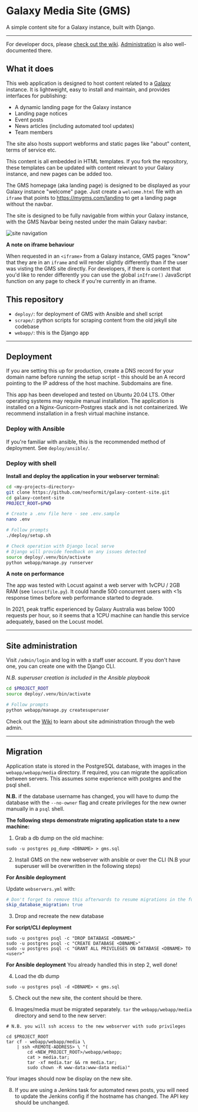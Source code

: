 # Galaxy Media Site (GMS)

A simple content site for a Galaxy instance, built with Django.

---

For developer docs, please [check out the wiki](https://github.com/neoformit/galaxy-content-site/wiki/Development).
[Administration](https://github.com/neoformit/galaxy-content-site/wiki/Site-administration) is also well-documented there.

## What it does

This web application is designed to host content related to a [Galaxy](https://galaxyproject.org/) instance. It is lightweight, easy to install and maintain, and provides interfaces for publishing:

- A dynamic landing page for the Galaxy instance
- Landing page notices
- Event posts
- News articles (including automated tool updates)
- Team members

The site also hosts support webforms and static pages like "about" content, terms of service etc.

This content is all embedded in HTML templates. If you fork the repository, these templates can be updated with content relevant to your Galaxy instance, and new pages can be added too.

The GMS homepage (aka landing page) is designed to be displayed as your Galaxy instance "welcome" page. Just create a `welcome.html` file with an `iframe` that points to https://mygms.com/landing to get a landing page without the navbar.

The site is designed to be fully navigable from within your Galaxy instance, with the GMS Navbar being nested under the main Galaxy navbar:

![site navigation](.img/iframe-view.png)



**A note on iframe behaviour**

When requested in an `<iframe>` from a Galaxy instance, GMS pages "know" that
they are in an `iframe` and will render slightly differently than if the user
was visting the GMS site directly. For developers, if there is content that
you'd like to render differently you can use the global `inIframe()` JavaScript
function on any page to check if you're currently in an iframe.

## This repository

- `deploy/`: for deployment of GMS with Ansible and shell script
- `scrape/`: python scripts for scraping content from the old jekyll site codebase
- `webapp/`: this is the Django app

---

## Deployment

If you are setting this up for production, create a DNS record for your domain name before running the setup script - this should be an A record pointing to the IP address of the host machine. Subdomains are fine.

This app has been developed and tested on Ubuntu 20.04 LTS.
Other operating systems may require manual installation.
The application is installed on a Nginx-Gunicorn-Postgres stack
and is not containerized. We recommend installation in a fresh
virtual machine instance.

### Deploy with Ansible

If you're familiar with ansible, this is the recommended method of
deployment. See `deploy/ansible/`.

### Deploy with shell

**Install and deploy the application in your webserver terminal:**

```bash
cd <my-projects-directory>
git clone https://github.com/neoformit/galaxy-content-site.git
cd galaxy-content-site
PROJECT_ROOT=$PWD

# Create a .env file here - see .env.sample
nano .env

# Follow prompts
./deploy/setup.sh

# Check operation with Django local serve
# Django will provide feedback on any issues detected
source deploy/.venv/bin/activate
python webapp/manage.py runserver
```

**A note on performance**

The app was tested with Locust against a web server with 1vCPU / 2GB RAM
(see `locustfile.py`). It could handle 500 concurrent users with <1s
response times before web performance started to degrade.

In 2021, peak traffic experienced by Galaxy Australia was below 1000
requests per hour, so it seems that a 1CPU machine can handle this service
adequately, based on the Locust model.

---

## Site administration

Visit `/admin/login` and log in with a staff user account. If you don't have one, you can create one with the Django CLI.

*N.B. superuser creation is included in the Ansible playbook*

```bash
cd $PROJECT_ROOT
source deploy/.venv/bin/activate

# Follow prompts
python webapp/manage.py createsuperuser
```

Check out the [Wiki](https://github.com/neoformit/galaxy-content-site/wiki/Site-administration) to learn about site administration through the web admin.

---

## Migration

Application state is stored in the PostgreSQL database, with images in the `webapp/webapp/media` directory. If required, you can migrate the application between servers. This assumes some experience with postgres and the psql shell.

**N.B.** if the database username has changed, you will have to dump the database with the `--no-owner` flag and create privileges for the new owner manually in a `psql` shell.

**The following steps demonstrate migrating application state to a new machine:**

1. Grab a db dump on the old machine:

  ```
  sudo -u postgres pg_dump <DBNAME> > gms.sql
  ```

2. Install GMS on the new webserver with ansible or over the CLI (N.B your superuser will be overwritten in the following steps)

  **For Ansible deployment**

  Update `webservers.yml` with:

  ```yaml
  # Don't forget to remove this afterwards to resume migrations in the future!
  skip_database_migration: true
  ```

3. Drop and recreate the new database

  **For script/CLI deployment**
  ```
  sudo -u postgres psql -c "DROP DATABASE <DBNAME>"
  sudo -u postgres psql -c "CREATE DATABASE <DBNAME>"
  sudo -u postgres psql -c "GRANT ALL PRIVILEGES ON DATABASE <DBNAME> TO <user>"
  ```

  **For Ansible deployment**
  You already handled this in step 2, well done!

4. Load the db dump

  `sudo -u postgres psql -d <DBNAME> < gms.sql`

5. Check out the new site, the content should be there.

6. Images/media must be migrated separately. `tar` the `webapp/webapp/media` directory and send to the new server:
  ```
  # N.B. you will ssh access to the new webserver with sudo privileges

  cd $PROJECT_ROOT
  tar cf - webapp/webapp/media \
      | ssh <REMOTE-ADDRESS> \ "(
          cd <NEW_PROJECT_ROOT>/webapp/webapp;
          cat > media.tar;
          tar -xf media.tar && rm media.tar;
          sudo chown -R www-data:www-data media)"
  ```
  Your images should now be display on the new site.

8. If you are using a Jenkins task for automated news posts, you will need to update the Jenkins config if the hostname has changed. The API key should be unchanged.

